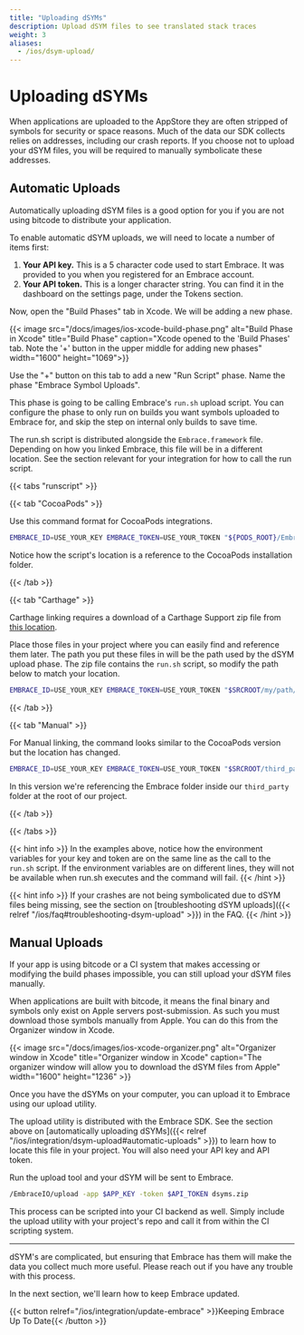```yaml
---
title: "Uploading dSYMs"
description: Upload dSYM files to see translated stack traces
weight: 3
aliases:
  - /ios/dsym-upload/
---
```


# Uploading dSYMs

When applications are uploaded to the AppStore they are often stripped of symbols for security or space reasons.
Much of the data our SDK collects relies on addresses, including our crash reports.
If you choose not to upload your dSYM files, you will be required to manually symbolicate these addresses.

## Automatic Uploads

Automatically uploading dSYM files is a good option for you if you are not using bitcode to distribute your application.  

To enable automatic dSYM uploads, we will need to locate a number of items first:

1. **Your API key.** This is a 5 character code used to start Embrace. It was provided to you when you registered for an Embrace account.
1. **Your API token.** This is a longer character string. You can find it in the dashboard on the settings page, under the Tokens section.

Now, open the "Build Phases" tab in Xcode. We will be adding a new phase.

{{< image src="/docs/images/ios-xcode-build-phase.png" alt="Build Phase in Xcode" title="Build Phase" caption="Xcode opened to the 'Build Phases' tab. Note the '+' button in the upper middle for adding new phases" width="1600" height="1069">}}

Use the "+" button on this tab to add a new "Run Script" phase. Name the phase "Embrace Symbol Uploads".

This phase is going to be calling Embrace's `run.sh` upload script. You can configure the phase to only run on builds you want symbols uploaded to Embrace for, and skip the step on internal only builds to save time.  

The run.sh script is distributed alongside the `Embrace.framework` file. Depending on how you linked Embrace, this file will be in a different location.
See the section relevant for your integration for how to call the run script.

{{< tabs "runscript" >}}

{{< tab "CocoaPods" >}}

Use this command format for CocoaPods integrations.

```sh
EMBRACE_ID=USE_YOUR_KEY EMBRACE_TOKEN=USE_YOUR_TOKEN "${PODS_ROOT}/EmbraceIO/run.sh"
```

Notice how the script's location is a reference to the CocoaPods installation folder.

{{< /tab >}}

{{< tab "Carthage" >}}

Carthage linking requires a download of a Carthage Support zip file from [this location](https://s3.amazonaws.com/embrace-downloads-prod/embrace_carthage_support.zip). 

Place those files in your project where you can easily find and reference them later.
The path you put these files in will be the path used by the dSYM upload phase.
The zip file contains the `run.sh` script, so modify the path below to match your location.

```sh
EMBRACE_ID=USE_YOUR_KEY EMBRACE_TOKEN=USE_YOUR_TOKEN "$SRCROOT/my/path/EmbraceIO/run.sh"
```

{{< /tab >}}

{{< tab "Manual" >}}

For Manual linking, the command looks similar to the CocoaPods version but the location has changed.

```sh
EMBRACE_ID=USE_YOUR_KEY EMBRACE_TOKEN=USE_YOUR_TOKEN "$SRCROOT/third_party/EmbraceIO/run.sh"
```

In this version we're referencing the Embrace folder inside our `third_party` folder at the root of our project.  

{{< /tab >}}
 
{{< /tabs >}}

{{< hint info >}}
In the examples above, notice how the environment variables for your key and token are on the same line as the call to the `run.sh` script. If the environment variables are on different lines, they will not be available when run.sh executes and the command will fail.
{{< /hint >}}

{{< hint info >}}
If your crashes are not being symbolicated due to dSYM files being missing, see the section on [troubleshooting dSYM uploads]({{< relref "/ios/faq#troubleshooting-dsym-upload" >}}) in the FAQ.
{{< /hint >}}

## Manual Uploads

If your app is using bitcode or a CI system that makes accessing or modifying the build phases impossible, you can still upload your dSYM files manually.  

When applications are built with bitcode, it means the final binary and symbols only exist on Apple servers post-submission. As such you must download those symbols manually from Apple. You can do this from the Organizer window in Xcode.

{{< image src="/docs/images/ios-xcode-organizer.png" alt="Organizer window in Xcode" title="Organizer window in Xcode" caption="The organizer window will allow you to download the dSYM files from Apple" width="1600" height="1236" >}}

Once you have the dSYMs on your computer, you can upload it to Embrace using our upload utility. 
 
The upload utility is distributed with the Embrace SDK. See the section above on [automatically uploading dSYMs]({{< relref "/ios/integration/dsym-upload#automatic-uploads" >}}) to learn how to locate this file in your project. You will also need your API key and API token.

Run the upload tool and your dSYM will be sent to Embrace.

```sh
/EmbraceIO/upload -app $APP_KEY -token $API_TOKEN dsyms.zip
```

This process can be scripted into your CI backend as well. Simply include the upload utility with your project's repo and call it from within the CI scripting system.

--- 

dSYM's are complicated, but ensuring that Embrace has them will make the data you collect much more useful. Please reach out if you have any trouble with this process.

In the next section, we'll learn how to keep Embrace updated.

{{< button relref="/ios/integration/update-embrace" >}}Keeping Embrace Up To Date{{< /button >}}

